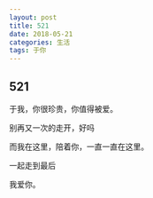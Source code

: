 ```yaml
---
layout: post
title: 521
date: 2018-05-21
categories: 生活
tags: 于你
---
```


## 521

于我，你很珍贵，你值得被爱。

别再又一次的走开，好吗

而我在这里，陪着你，一直一直在这里。

一起走到最后

我爱你。